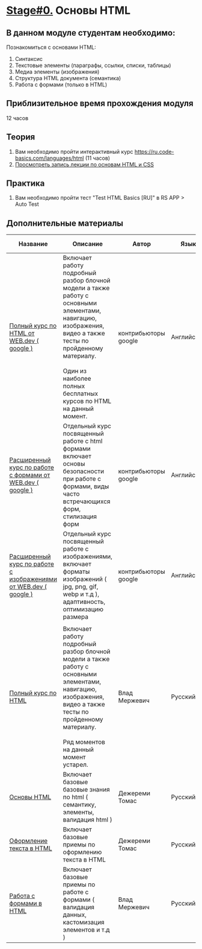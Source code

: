 # [Stage#0.](../../) Основы HTML
## В данном модуле студентам необходимо:
Познакомиться с основами HTML:
1. Cинтаксис
2. Текстовые элементы (параграфы, ссылки, списки, таблицы)
3. Медиа элементы (изображения)
4. Структура HTML документа (семантика)
5. Работа с формами (только в HTML)

## Приблизительное время прохождения модуля
12 часов

## Теория 
1. Вам необходимо пройти интерактивный курс https://ru.code-basics.com/languages/html (11 часов)
2. [Просмотреть запись лекции по основам HTML и CSS](https://youtu.be/4Zj7tRlQJao?list=PLzLiprpVuH8df24MzZp-l5QMsJWJbi9qP)

## Практика 
1. Вам необходимо пройти тест "Test HTML Basics [RU]" в RS APP > Auto Test

## Дополнительные материалы

| Название                                                                                          | Описание                                                                                                                                                                                                                                   | Автор                | Язык       | Продолжительность | Дата добавления |
| ------------------------------------------------------------------------------------------------- | ------------------------------------------------------------------------------------------------------------------------------------------------------------------------------------------------------------------------------------------ | -------------------- | ---------- | ----------------- | --------------- |
| [Полный курс по HTML от WEB.dev ( google )](https://web.dev/learn/html/)                          | Включает работу подробный разбор блочной модели а также работу с основными элементами, навигацию, изображения,<br>видео а также тесты по пройденному материалу.<br><br>Один из наиболее полных бесплатных курсов по HTML на данный момент. | контрибьюторы google | Английский | 16h               | 27.06.2023      |
| [Расширенный курс по работе с формами от WEB.dev ( google )](https://web.dev/learn/forms/)        | Отдельный курс посвященный работе с html формами <br>включает основы безопасности при работе с формами, виды часто встречающихся форм,<br>стилизация форм                                                                                  | контрибьюторы google | Английский | 6h                | 27.06.2023      |
| [Расширенный курс по работе с изображениями от WEB.dev ( google )](https://web.dev/learn/images/) | Отдельный курс посвященный работе с изображениями, включает <br>форматы изображений ( jpg, png, gif, webp и т.д ), адаптивность, оптимизацию размера                                                                                       | контрибьюторы google | Английский | 4h                | 27.06.2023      |
|                                                                                                   |                                                                                                                                                                                                                                            |                      |            |                   |                 |
| [Полный курс по HTML](https://webref.ru/course/html-tutorial)                                     | Включает работу подробный разбор блочной модели а также работу с основными элементами, навигацию, изображения,<br>видео а также тесты по пройденному материалу.<br><br>Ряд моментов на данный момент устарел.                              | Влад Мержевич        | Русский    | 4h                | 18.06.2021      |
| [Основы HTML](https://webref.ru/course/html-basics)                                               | Включает базовые базовые знания по html ( семантику, элементы, валидация html )                                                                                                                                                            | Дежереми Томас       | Русский    | 2h                | 18.06.2021      |
| [Оформление текста в HTML](https://webref.ru/course/html-content)                                 | Включает базовые приемы по оформлению текста в HTML                                                                                                                                                                                        | Дежереми Томас       | Русский    | 2h                | 18.06.2021      |
| [Работа с формами в HTML](https://webref.ru/course/html5-form)                                    | Включает базовые приемы по работе с формами ( валидация данных, кастомизация элементов и т.д )                                                                                                                                             | Влад Мержевич        | Русский    | 2h                | 18.06.2021      |
